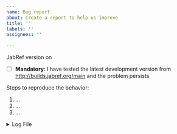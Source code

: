 ```yaml
---
name: Bug report
about: Create a report to help us improve
title: ''
labels: ''
assignees: ''

---
```


<!-- 
Note: Please use the GitHub issue tracker only for bug reports. 
Feature requests, questions and general feedback is now handled at http://discourse.jabref.org.
Thanks! 
--> 

JabRef version <!-- version as shown in the about box --> on <!-- Windows 10|Ubuntu 14.04|Mac OS X 10.8|... -->

<!-- IMPORTANT NOTE ->
<!-- 
      Please always test if the bug is still reproducible in the latest development version.
      We are constantly improving JabRef and some bugs may already be fixed.
      You can download the development version at: http://builds.jabref.org/main
      Please make a backup of your library before you try out this version.
      If you already use a development version, ensure that you use the latest one.
 -->
- [ ] **Mandatory**: I have tested the latest development version from http://builds.jabref.org/main and the problem persists

<!-- Add a clear and concise description of what the bug is. -->

Steps to reproduce the behavior:
1. ...
2. ...
3. ...

<!-- If applicable, add excerpt of the bibliography file, screenshot, and excerpt of log (available in the error console) -->

<details>
  <summary>Log File</summary>
  
  ```
  Paste an excerpt of your log file here
  ```
</details>
